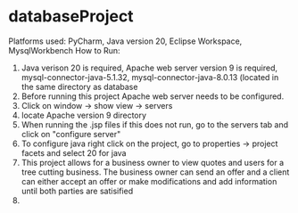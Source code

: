 # databaseProject
Platforms used: PyCharm, Java version 20, Eclipse Workspace, MysqlWorkbench
How to Run:
1. Java verison 20 is required, Apache web server version 9 is required, mysql-connector-java-5.1.32, mysql-connector-java-8.0.13 (located in the same directory as database
2. Before running this project Apache web server needs to be configured.
3. Click on window -> show view -> servers
4. locate Apache version 9 directory
5. When running the .jsp files if this does not run, go to the servers tab and click on "configure server"
6. To configure java right click on the project, go to properties -> project facets and select 20 for java 
7. This project allows for a business owner to view quotes and users for a tree cutting business. The business owner can send an offer and a client can either accept an offer or make modifications and add information until both parties are satisified
8. 
